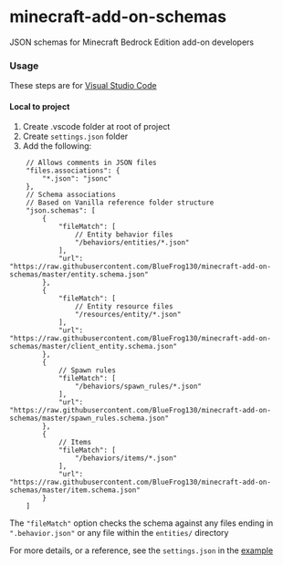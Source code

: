 # minecraft-add-on-schemas
JSON schemas for Minecraft Bedrock Edition add-on developers

### Usage
These steps are for [Visual Studio Code](https://code.visualstudio.com/)

#### Local to project
1. Create .vscode folder at root of project
2. Create `settings.json` folder
3. Add the following:
```jsonc
    // Allows comments in JSON files
    "files.associations": {
        "*.json": "jsonc"
    },
    // Schema associations
    // Based on Vanilla reference folder structure
    "json.schemas": [
        {
            "fileMatch": [
                // Entity behavior files
                "/behaviors/entities/*.json"
            ],
            "url": "https://raw.githubusercontent.com/BlueFrog130/minecraft-add-on-schemas/master/entity.schema.json"
        },
        {
            "fileMatch": [
                // Entity resource files
                "/resources/entity/*.json"
            ],
            "url": "https://raw.githubusercontent.com/BlueFrog130/minecraft-add-on-schemas/master/client_entity.schema.json"
        },
        {
            // Spawn rules
            "fileMatch": [
                "/behaviors/spawn_rules/*.json"
            ],
            "url": "https://raw.githubusercontent.com/BlueFrog130/minecraft-add-on-schemas/master/spawn_rules.schema.json"
        },
        {
            // Items
            "fileMatch": [
                "/behaviors/items/*.json"
            ],
            "url": "https://raw.githubusercontent.com/BlueFrog130/minecraft-add-on-schemas/master/item.schema.json"
        }
    ]
```
  The `"fileMatch"` option checks the schema against any files ending in `".behavior.json"` or any file within the `entities/` directory

For more details, or a reference, see the `settings.json` in the [example](https://github.com/BlueFrog130/minecraft-add-on-schemas/blob/master/example/.vscode/settings.json)